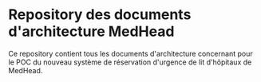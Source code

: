 # Repository des documents d'architecture MedHead

Ce repository contient tous les documents d'architecture concernant pour le POC du nouveau système de réservation d'urgence de lit d'hôpitaux de MedHead.